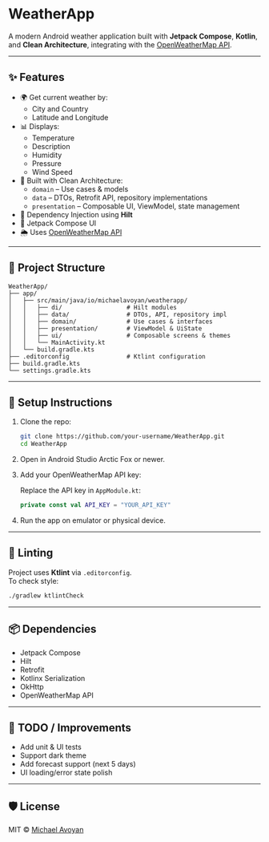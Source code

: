 # WeatherApp

A modern Android weather application built with **Jetpack Compose**, **Kotlin**, and **Clean Architecture**, integrating with the [OpenWeatherMap API](https://openweathermap.org/current).

---

## ✨ Features

- 🌍 Get current weather by:
  - City and Country
  - Latitude and Longitude
- 📊 Displays:
  - Temperature
  - Description
  - Humidity
  - Pressure
  - Wind Speed
- 🧱 Built with Clean Architecture:
  - `domain` – Use cases & models
  - `data` – DTOs, Retrofit API, repository implementations
  - `presentation` – Composable UI, ViewModel, state management
- 💉 Dependency Injection using **Hilt**
- 🎨 Jetpack Compose UI
- 🌦️ Uses [OpenWeatherMap API](https://openweathermap.org/current)

---

## 📁 Project Structure

```
WeatherApp/
├── app/
│   ├── src/main/java/io/michaelavoyan/weatherapp/
│   │   ├── di/                  # Hilt modules
│   │   ├── data/                # DTOs, API, repository impl
│   │   ├── domain/              # Use cases & interfaces
│   │   ├── presentation/        # ViewModel & UiState
│   │   ├── ui/                  # Composable screens & themes
│   │   └── MainActivity.kt
│   └── build.gradle.kts
├── .editorconfig                # Ktlint configuration
├── build.gradle.kts
└── settings.gradle.kts
```

---

## 🔧 Setup Instructions

1. Clone the repo:
   ```bash
   git clone https://github.com/your-username/WeatherApp.git
   cd WeatherApp
   ```

2. Open in Android Studio Arctic Fox or newer.

3. Add your OpenWeatherMap API key:

   Replace the API key in `AppModule.kt`:
   ```kotlin
   private const val API_KEY = "YOUR_API_KEY"
   ```

4. Run the app on emulator or physical device.

---

## 🧪 Linting

Project uses **Ktlint** via `.editorconfig`.  
To check style:
```bash
./gradlew ktlintCheck
```

---

## 📦 Dependencies

- Jetpack Compose
- Hilt
- Retrofit
- Kotlinx Serialization
- OkHttp
- OpenWeatherMap API

---

## 🧠 TODO / Improvements

- Add unit & UI tests
- Support dark theme
- Add forecast support (next 5 days)
- UI loading/error state polish

---

## 🛡 License

MIT © [Michael Avoyan](https://github.com/michaelavoyan)
